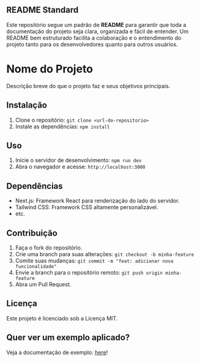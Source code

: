 ## README Standard
Este repositório segue um padrão de **README** para garantir que toda a documentação do projeto seja clara, organizada e fácil de entender. Um README bem estruturado facilita a colaboração e o entendimento do projeto tanto para os desenvolvedores quanto para outros usuários.

# Nome do Projeto

Descrição breve do que o projeto faz e seus objetivos principais.

## Instalação

1. Clone o repositório: `git clone <url-do-repositorio>`
2. Instale as dependências: `npm install`

## Uso

1. Inicie o servidor de desenvolvimento: `npm run dev`
2. Abra o navegador e acesse: `http://localhost:3000`

## Dependências

- Next.js: Framework React para renderização do lado do servidor.
- Tailwind CSS: Framework CSS altamente personalizável.
- etc.

## Contribuição

1. Faça o fork do repositório.
2. Crie uma branch para suas alterações: `git checkout -b minha-feature`
3. Comite suas mudanças: `git commit -m "feat: adicionar nova funcionalidade"`
4. Envie a branch para o repositório remoto: `git push origin minha-feature`
5. Abra um Pull Request.

## Licença

Este projeto é licenciado sob a Licença MIT.


## Quer ver um exemplo aplicado?
Veja a documentação de exemplo: [here](./README.md)!


